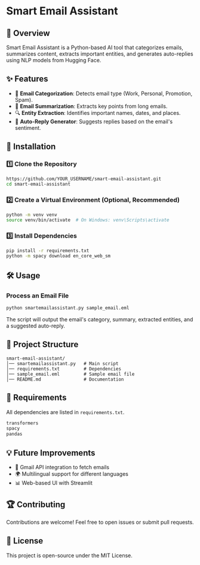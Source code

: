 # Smart Email Assistant

## 📌 Overview
Smart Email Assistant is a Python-based AI tool that categorizes emails, summarizes content, extracts important entities, and generates auto-replies using NLP models from Hugging Face.

## ✨ Features
- 📧 **Email Categorization**: Detects email type (Work, Personal, Promotion, Spam).
- 📝 **Email Summarization**: Extracts key points from long emails.
- 🔍 **Entity Extraction**: Identifies important names, dates, and places.
- 🤖 **Auto-Reply Generator**: Suggests replies based on the email's sentiment.

## 🚀 Installation
### 1️⃣ **Clone the Repository**
```sh
https://github.com/YOUR_USERNAME/smart-email-assistant.git
cd smart-email-assistant
```
### 2️⃣ **Create a Virtual Environment (Optional, Recommended)**
```sh
python -m venv venv
source venv/bin/activate  # On Windows: venv\Scripts\activate
```
### 3️⃣ **Install Dependencies**
```sh
pip install -r requirements.txt
python -m spacy download en_core_web_sm
```

## 🛠 Usage
### Process an Email File
```sh
python smartemailassistant.py sample_email.eml
```
The script will output the email's category, summary, extracted entities, and a suggested auto-reply.

## 📂 Project Structure
```
smart-email-assistant/
│── smartemailassistant.py   # Main script
│── requirements.txt         # Dependencies
│── sample_email.eml         # Sample email file
│── README.md                # Documentation
```

## 📜 Requirements
All dependencies are listed in `requirements.txt`.

```txt
transformers
spacy
pandas
```

## 💡 Future Improvements
- 📩 Gmail API integration to fetch emails
- 🌍 Multilingual support for different languages
- 📊 Web-based UI with Streamlit

## 🏆 Contributing
Contributions are welcome! Feel free to open issues or submit pull requests.

## 📄 License
This project is open-source under the MIT License.
